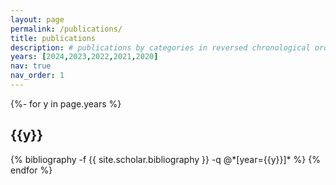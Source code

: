 ```yaml
---
layout: page
permalink: /publications/
title: publications
description: # publications by categories in reversed chronological order. generated by jekyll-scholar.
years: [2024,2023,2022,2021,2020]
nav: true
nav_order: 1
---
```

<!-- _pages/publications.md -->
<div class="publications">

{%- for y in page.years %}
  <h2 class="year">{{y}}</h2>
  {% bibliography -f {{ site.scholar.bibliography }} -q @*[year={{y}}]* %}
{% endfor %}

</div>
